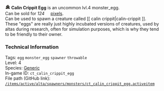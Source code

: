 ![ ](https://raw.githubusercontent.com/Ceterai/Enternia/main/items/active/alta/spawners/monsters/ct_calin_crippit_egg.png) **Calin Crippit Egg** is an uncommon lvl.4 monster_egg.  
Can be sold for *124* <img src="https://starbounder.org/mediawiki/images/2/21/Pixel.png" width="12" height="16"/> [pixels](https://starbounder.org/Pixel).  
Can be used to spawn a creature called [[ calin crippit|calin-crippit ]].  
These "eggs" are really just highly incubated versions of creatures, used by altas during research, often for simulation purposes, which is why they tend to be friendly to their owner.

### Technical Information

Tags: `egg` `monster_egg` `spawner` `throwable`  
Level: 4  
Species: [Generic](https://starbounder.org/Perfectly_Generic_Item)  
In-game ID: `ct_calin_crippit_egg`  
File path (GitHub link): [`/items/active/alta/spawners/monsters/ct_calin_crippit_egg.activeitem`](https://github.com/Ceterai/Enternia/blob/main/items/active/alta/spawners/monsters/ct_calin_crippit_egg.activeitem)
